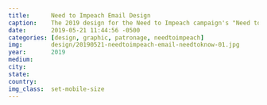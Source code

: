 ```yaml
---
title:		Need to Impeach Email Design
caption:  	The 2019 design for the Need to Impeach campaign's "Need to Know" email template
date:   	2019-05-21 11:44:56 -0500
categories: [design, graphic, patronage, needtoimpeach]
img:		design/20190521-needtoimpeach-email-needtoknow-01.jpg
year:		2019
medium:
city:
state:
country:
img_class:  set-mobile-size
---
```

